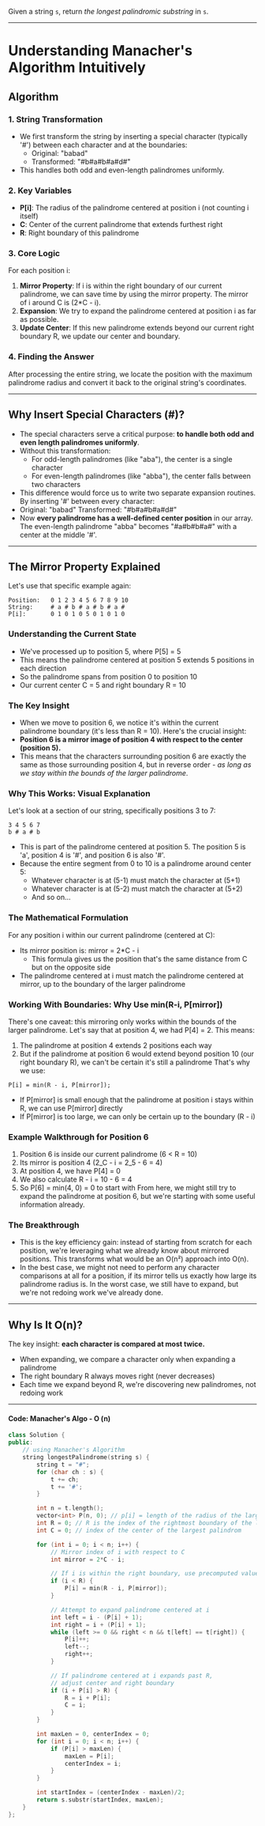 
Given a string `s`, return _the longest_ _palindromic_ _substring_ in `s`.

---
# Understanding Manacher's Algorithm Intuitively

## Algorithm
### 1. String Transformation
- We first transform the string by inserting a special character (typically '#') between each character and at the boundaries:
	- Original: "babad"
	- Transformed: "#b#a#b#a#d#"
- This handles both odd and even-length palindromes uniformly.

### 2. Key Variables
- **P[i]**: The radius of the palindrome centered at position i (not counting i itself)
- **C**: Center of the current palindrome that extends furthest right
- **R**: Right boundary of this palindrome

### 3. Core Logic
For each position i:
1. **Mirror Property**: If i is within the right boundary of our current palindrome, we can save time by using the mirror property. The mirror of i around C is (2*C - i).
2. **Expansion**: We try to expand the palindrome centered at position i as far as possible.
3. **Update Center**: If this new palindrome extends beyond our current right boundary R, we update our center and boundary.

### 4. Finding the Answer
After processing the entire string, we locate the position with the maximum palindrome radius and convert it back to the original string's coordinates.

---
## Why Insert Special Characters (#)?

- The special characters serve a critical purpose: **to handle both odd and even length palindromes uniformly**.
- Without this transformation:
	- For odd-length palindromes (like "aba"), the center is a single character
	- For even-length palindromes (like "abba"), the center falls between two characters
- This difference would force us to write two separate expansion routines. By inserting '#' between every character:
- Original: "babad" Transformed: "#b#a#b#a#d#"
- Now **every palindrome has a well-defined center position** in our array. The even-length palindrome "abba" becomes "#a#b#b#a#" with a center at the middle '#'.

---
## The Mirror Property Explained

Let's use that specific example again:

```
Position:   0 1 2 3 4 5 6 7 8 9 10
String:     # a # b # a # b # a #
P[i]:       0 1 0 1 0 5 0 1 0 1 0
```

### Understanding the Current State
- We've processed up to position 5, where P[5] = 5
- This means the palindrome centered at position 5 extends 5 positions in each direction
- So the palindrome spans from position 0 to position 10
- Our current center C = 5 and right boundary R = 10

### The Key Insight
- When we move to position 6, we notice it's within the current palindrome boundary (it's less than R = 10). Here's the crucial insight:
- **Position 6 is a mirror image of position 4 with respect to the center (position 5).**
- This means that the characters surrounding position 6 are exactly the same as those surrounding position 4, but in reverse order - _as long as we stay within the bounds of the larger palindrome_.

### Why This Works: Visual Explanation
Let's look at a section of our string, specifically positions 3 to 7:
```
3 4 5 6 7
b # a # b
```

- This is part of the palindrome centered at position 5. The position 5 is 'a', position 4 is '#', and position 6 is also '#'.
- Because the entire segment from 0 to 10 is a palindrome around center 5:
	- Whatever character is at (5-1) must match the character at (5+1)
	- Whatever character is at (5-2) must match the character at (5+2)
	- And so on...

### The Mathematical Formulation

For any position i within our current palindrome (centered at C):
- Its mirror position is: mirror = 2*C - i
    - This formula gives us the position that's the same distance from C but on the opposite side
- The palindrome centered at i must match the palindrome centered at mirror, up to the boundary of the larger palindrome

### Working With Boundaries: Why Use min(R-i, P[mirror])
There's one caveat: this mirroring only works within the bounds of the larger palindrome. Let's say that at position 4, we had P[4] = 2. This means:
1. The palindrome at position 4 extends 2 positions each way
2. But if the palindrome at position 6 would extend beyond position 10 (our right boundary R), we can't be certain it's still a palindrome
That's why we use:
```
P[i] = min(R - i, P[mirror]);
```
- If P[mirror] is small enough that the palindrome at position i stays within R, we can use P[mirror] directly
- If P[mirror] is too large, we can only be certain up to the boundary (R - i)

### Example Walkthrough for Position 6
1. Position 6 is inside our current palindrome (6 < R = 10)
2. Its mirror is position 4 (2_C - i = 2_5 - 6 = 4)
3. At position 4, we have P[4] = 0
4. We also calculate R - i = 10 - 6 = 4
5. So P[6] = min(4, 0) = 0 to start with
From here, we might still try to expand the palindrome at position 6, but we're starting with some useful information already.

### The Breakthrough

- This is the key efficiency gain: instead of starting from scratch for each position, we're leveraging what we already know about mirrored positions. This transforms what would be an O(n²) approach into O(n).
- In the best case, we might not need to perform any character comparisons at all for a position, if its mirror tells us exactly how large its palindrome radius is. In the worst case, we still have to expand, but we're not redoing work we've already done.

---
## Why Is It O(n)?
The key insight: **each character is compared at most twice.**
- When expanding, we compare a character only when expanding a palindrome
- The right boundary R always moves right (never decreases)
- Each time we expand beyond R, we're discovering new palindromes, not redoing work

---
#### Code: Manacher's Algo - O (n)

``` cpp
class Solution {
public:
    // using Manacher's Algorithm
    string longestPalindrome(string s) {
        string t = "#";
        for (char ch : s) {
            t += ch;
            t += '#';
        }

        int n = t.length();
        vector<int> P(n, 0); // p[i] = length of the radius of the largest palindrome centred at i;
        int R = 0; // R is the index of the rightmost boundary of the largest palindrome centred at C
        int C = 0; // index of the center of the largest palindrom

        for (int i = 0; i < n; i++) {
            // Mirror index of i with respect to C
            int mirror = 2*C - i;

            // If i is within the right boundary, use precomputed values
            if (i < R) {
                P[i] = min(R - i, P[mirror]);
            }

            // Attempt to expand palindrome centered at i
            int left = i - (P[i] + 1);
            int right = i + (P[i] + 1);
            while (left >= 0 && right < n && t[left] == t[right]) {
                P[i]++;
                left--;
                right++;
            }

            // If palindrome centered at i expands past R,
            // adjust center and right boundary
            if (i + P[i] > R) {
                R = i + P[i];
                C = i;
            }
        }

        int maxLen = 0, centerIndex = 0;
        for (int i = 0; i < n; i++) {
            if (P[i] > maxLen) {
                maxLen = P[i];
                centerIndex = i;
            }
        }

        int startIndex = (centerIndex - maxLen)/2;
        return s.substr(startIndex, maxLen);
    }
};
```